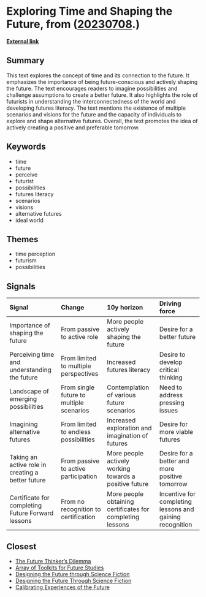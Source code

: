 # __Exploring Time and Shaping the Future__, from ([20230708](https://kghosh.substack.com/p/20230708).)

__[External link](https://ed.ted.com/future-forward?utm_source=substack&utm_medium=email)__



## Summary

This text explores the concept of time and its connection to the future. It emphasizes the importance of being future-conscious and actively shaping the future. The text encourages readers to imagine possibilities and challenge assumptions to create a better future. It also highlights the role of futurists in understanding the interconnectedness of the world and developing futures literacy. The text mentions the existence of multiple scenarios and visions for the future and the capacity of individuals to explore and shape alternative futures. Overall, the text promotes the idea of actively creating a positive and preferable tomorrow.

## Keywords

* time
* future
* perceive
* futurist
* possibilities
* futures literacy
* scenarios
* visions
* alternative futures
* ideal world

## Themes

* time perception
* futurism
* possibilities

## Signals

| Signal                                            | Change                                   | 10y horizon                                               | Driving force                                            |
|:--------------------------------------------------|:-----------------------------------------|:----------------------------------------------------------|:---------------------------------------------------------|
| Importance of shaping the future                  | From passive to active role              | More people actively shaping the future                   | Desire for a better future                               |
| Perceiving time and understanding the future      | From limited to multiple perspectives    | Increased futures literacy                                | Desire to develop critical thinking                      |
| Landscape of emerging possibilities               | From single future to multiple scenarios | Contemplation of various future scenarios                 | Need to address pressing issues                          |
| Imagining alternative futures                     | From limited to endless possibilities    | Increased exploration and imagination of futures          | Desire for more viable futures                           |
| Taking an active role in creating a better future | From passive to active participation     | More people actively working towards a positive future    | Desire for a better and more positive tomorrow           |
| Certificate for completing Future Forward lessons | From no recognition to certification     | More people obtaining certificates for completing lessons | Incentive for completing lessons and gaining recognition |

## Closest

* [The Future Thinker’s Dilemma](670b7a7f03caef5935520a962c78dd5a)
* [Array of Toolkits for Future Studies](1627c349466b12746bafae14c5c576eb)
* [Designing the Future through Science Fiction](a438591373b3ce215c807a83c53eabe3)
* [Designing the Future Through Science Fiction](5d2fec6b3cc04645c92e73267da0f7d9)
* [Calibrating Experiences of the Future](60ca937aa44bdaf31b5128e3b4f01fe9)